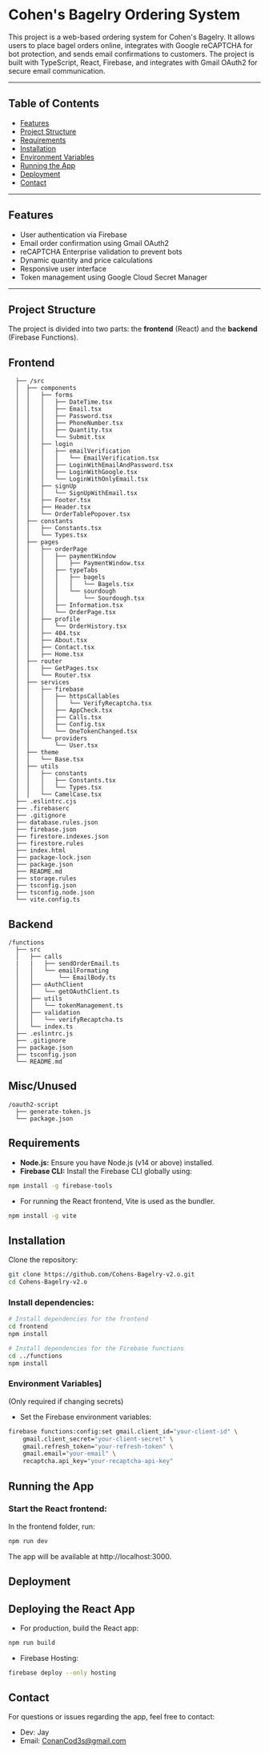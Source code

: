 # Cohen's Bagelry Ordering System

This project is a web-based ordering system for Cohen's Bagelry. It allows users to place bagel orders online, integrates with Google reCAPTCHA for bot protection, and sends email confirmations to customers. The project is built with TypeScript, React, Firebase, and integrates with Gmail OAuth2 for secure email communication.

---

## Table of Contents

- [Features](#features)
- [Project Structure](#project-structure)
- [Requirements](#requirements)
- [Installation](#installation)
- [Environment Variables](#environment-variables)
- [Running the App](#running-the-app)
- [Deployment](#deployment)
- [Contact](#contact)

---

## Features

- User authentication via Firebase
- Email order confirmation using Gmail OAuth2
- reCAPTCHA Enterprise validation to prevent bots
- Dynamic quantity and price calculations
- Responsive user interface
- Token management using Google Cloud Secret Manager

---

## Project Structure

The project is divided into two parts: the **frontend** (React) and the **backend** (Firebase Functions).

## Frontend

```plaintext
  ├── /src
  │  ├── components
  │  │   ├── forms
  │  │   │   ├── DateTime.tsx
  │  │   │   ├── Email.tsx
  │  │   │   ├── Password.tsx
  │  │   │   ├── PhoneNumber.tsx
  │  │   │   ├── Quantity.tsx
  │  │   │   └── Submit.tsx
  │  │   ├── login
  │  │   │   ├── emailVerification
  │  │   │   │   └── EmailVerification.tsx
  │  │   │   ├── LoginWithEmailAndPassword.tsx
  │  │   │   ├── LoginWithGoogle.tsx
  │  │   │   └── LoginWithOnlyEmail.tsx
  │  │   ├── signUp
  │  │   │   └── SignUpWithEmail.tsx
  │  │   ├── Footer.tsx
  │  │   ├── Header.tsx
  │  │   └── OrderTablePopover.tsx
  │  ├── constants
  │  │   ├── Constants.tsx
  │  │   └── Types.tsx
  │  ├── pages
  │  │   ├── orderPage
  │  │   │   ├── paymentWindow
  │  │   │   │   ├── PaymentWindow.tsx
  │  │   │   ├── typeTabs
  │  │   │   │   ├── bagels
  │  │   │   │   │   └── Bagels.tsx
  │  │   │   │   └── sourdough
  │  │   │   │       └── Sourdough.tsx
  │  │   │   ├── Information.tsx
  │  │   │   └── OrderPage.tsx
  │  │   ├── profile
  │  │   │   └── OrderHistory.tsx
  │  │   ├── 404.tsx
  │  │   ├── About.tsx
  │  │   ├── Contact.tsx
  │  │   ├── Home.tsx
  │  ├── router
  │  │   ├── GetPages.tsx
  │  │   └── Router.tsx
  │  ├── services
  │  │   ├── firebase
  │  │   │   ├── httpsCallables
  │  │   │   │   └── VerifyRecaptcha.tsx
  │  │   │   ├── AppCheck.tsx
  │  │   │   ├── Calls.tsx
  │  │   │   ├── Config.tsx
  │  │   │   └── OneTokenChanged.tsx
  │  │   └── providers
  │  │       └── User.tsx
  │  ├── theme
  │  │   └── Base.tsx
  │  ├── utils
  │  │   ├── constants
  │  │   │   ├── Constants.tsx
  │  │   │   └── Types.tsx
  │  │   └── CamelCase.tsx
  ├── .eslintrc.cjs
  ├── .firebaserc
  ├── .gitignore
  ├── database.rules.json
  ├── firebase.json
  ├── firestore.indexes.json
  ├── firestore.rules
  ├── index.html
  ├── package-lock.json
  ├── package.json
  ├── README.md
  ├── storage.rules
  ├── tsconfig.json
  ├── tsconfig.node.json
  └── vite.config.ts
```

## Backend

```plaintext
/functions
  ├── src
  │   ├── calls
  |   |   ├── sendOrderEmail.ts
  │   │   └── emailFormating
  │   │       └── EmailBody.ts
  │   ├── oAuthClient
  │   │   └── getOAuthClient.ts
  │   ├── utils
  │   │   └── tokenManagement.ts
  │   ├── validation
  │   │   └── verifyRecaptcha.ts
  │   └── index.ts
  ├── .eslintrc.js
  ├── .gitignore
  ├── package.json
  ├── tsconfig.json
  └── README.md
```

## Misc/Unused

```plaintext
/oauth2-script
  ├── generate-token.js
  └── package.json
```

## Requirements

- **Node.js:** Ensure you have Node.js (v14 or above) installed.
- **Firebase CLI:** Install the Firebase CLI globally using:
    
```bash
npm install -g firebase-tools
```

- For running the React frontend, Vite is used as the bundler.

```bash
npm install -g vite
```

## Installation

Clone the repository:

```bash
git clone https://github.com/Cohens-Bagelry-v2.o.git
cd Cohens-Bagelry-v2.o
```

### Install dependencies:

```bash
# Install dependencies for the frontend
cd frontend
npm install

# Install dependencies for the Firebase functions
cd ../functions
npm install
```
### Environment Variables]

 (Only required if changing secrets)
- Set the Firebase environment variables:

```bash
firebase functions:config:set gmail.client_id="your-client-id" \
    gmail.client_secret="your-client-secret" \
    gmail.refresh_token="your-refresh-token" \
    gmail.email="your-email" \
    recaptcha.api_key="your-recaptcha-api-key"
```

## Running the App

### Start the React frontend:
In the frontend folder, run:

```bash
npm run dev
```

The app will be available at http://localhost:3000.

## Deployment
## Deploying the React App

- For production, build the React app:

```bash
npm run build
```

- Firebase Hosting:

```bash
firebase deploy --only hosting
```

## Contact

For questions or issues regarding the app, feel free to contact:
- Dev: Jay
- Email: ConanCod3s@gmail.com
